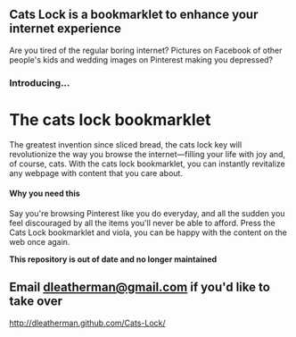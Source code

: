 ## Cats Lock is a bookmarklet to enhance your internet experience

Are you tired of the regular boring internet? Pictures on Facebook of other people's kids and wedding images on Pinterest making you depressed?

### Introducing...

# The cats lock bookmarklet

The greatest invention since sliced bread, the cats lock key will revolutionize the way you browse the internet—filling your life with joy and, of course, cats. With the cats lock bookmarklet, you can instantly revitalize any webpage with content that you care about.

#### Why you need this
 
Say you're browsing Pinterest like you do everyday, and all the sudden you feel discouraged by all the items you'll never be able to afford. Press the Cats Lock bookmarklet and viola, you can be happy with the content on the web once again.

**This repository is out of date and no longer maintained**

## Email [dleatherman@gmail.com](mailto:dleatherman@gmail.com) if you'd like to take over

<http://dleatherman.github.com/Cats-Lock/>